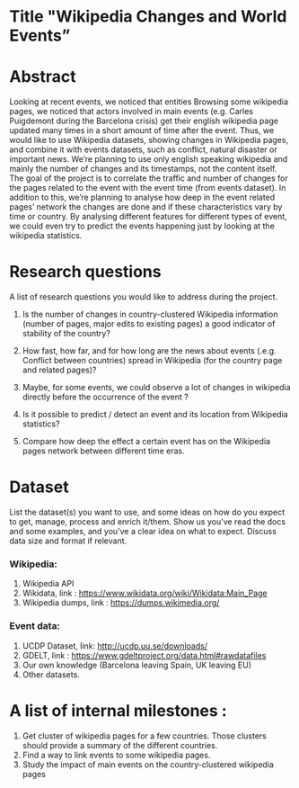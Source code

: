 # Title "Wikipedia Changes and World Events”

# Abstract

Looking at recent events, we noticed that entities 
Browsing some wikipedia pages, we noticed that actors involved in main events (e.g. Carles Puigdemont during the Barcelona crisis) get their english wikipedia page updated many times in a short amount of time after the event. Thus, we would like to use Wikipedia datasets, showing changes in Wikipedia pages, and combine it with events datasets, such as conflict, natural disaster or important news. We’re planning to use only english speaking wikipedia and mainly the number of changes and its timestamps, not the content itself. The goal of the project is to correlate the traffic and number of changes for the pages related to the event with the event time (from events dataset). In addition to this, we’re planning to analyse how deep in the event related pages’ network the changes are done and if these characteristics vary by time or country. By analysing different features for different types of event, we could even try to predict the events happening just by looking at the wikipedia statistics. 

# Research questions
A list of research questions you would like to address during the project. 

1. Is the number of changes in country-clustered Wikipedia information (number of pages, major edits to existing pages) a good indicator of stability of the country? 

2. How fast, how far, and for how long are the news about events (.e.g. Conflict between countries) spread in Wikipedia (for the country page and related pages)?

3. Maybe, for some events, we could observe a lot of changes in wikipedia directly before the occurrence of the event ?

4. Is it possible to predict / detect an event and its location from Wikipedia statistics?

5. Compare how deep the effect a certain event has on the Wikipedia pages network between different time eras.

# Dataset
List the dataset(s) you want to use, and some ideas on how do you expect to get, manage, process and enrich it/them. Show us you've read the docs and some examples, and you've a clear idea on what to expect. Discuss data size and format if relevant.

### Wikipedia:
1. Wikipedia API
2. Wikidata, link : https://www.wikidata.org/wiki/Wikidata:Main_Page
3. Wikipedia dumps, link : https://dumps.wikimedia.org/ 

### Event data:
1. UCDP Dataset, link: http://ucdp.uu.se/downloads/
2. GDELT, link : https://www.gdeltproject.org/data.html#rawdatafiles
3. Our own knowledge (Barcelona leaving Spain, UK leaving EU)
4. Other datasets.

# A list of internal milestones :

1. Get cluster of wikipedia pages for a few countries. Those clusters should provide a summary of the different countries. 
2. Find a way to link events to some wikipedia pages.  
3. Study the impact of main events on the country-clustered wikipedia pages

